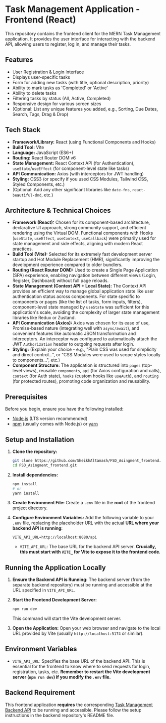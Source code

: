 # Task Management Application - Frontend (React)

This repository contains the frontend client for the MERN Task Management application. It provides the user interface for interacting with the backend API, allowing users to register, log in, and manage their tasks.

## Features

*   User Registration & Login Interface
*   Displays user-specific tasks
*   Form for adding new tasks (with title, optional description, priority)
*   Ability to mark tasks as 'Completed' or 'Active'
*   Ability to delete tasks
*   Filtering tasks by status (All, Active, Completed)
*   Responsive design for various screen sizes
*   (Optional: List any unique features you added, e.g., Sorting, Due Dates, Search, Tags, Drag & Drop)

## Tech Stack

*   **Framework/Library:** React (using Functional Components and Hooks)
*   **Build Tool:** Vite
*   **Language:** JavaScript (ES6+)
*   **Routing:** React Router DOM v6
*   **State Management:** React Context API (for Authentication), `useState`/`useEffect` (for component-level state like tasks)
*   **API Communication:** Axios (with interceptors for JWT handling)
*   **Styling:** CSS3 (or specify if you used CSS Modules, Tailwind CSS, Styled Components, etc.)
*   (Optional: Add any other significant libraries like `date-fns`, `react-beautiful-dnd`, etc.)

## Architecture & Technical Choices

*   **Framework (React):** Chosen for its component-based architecture, declarative UI approach, strong community support, and efficient rendering using the Virtual DOM. Functional components with Hooks (`useState`, `useEffect`, `useContext`, `useCallback`) were primarily used for state management and side effects, aligning with modern React practices.
*   **Build Tool (Vite):** Selected for its extremely fast development server startup and Hot Module Replacement (HMR), significantly improving the development experience compared to older bundlers.
*   **Routing (React Router DOM):** Used to create a Single Page Application (SPA) experience, enabling navigation between different views (Login, Register, Dashboard) without full page reloads.
*   **State Management (Context API + Local State):** The Context API provides an efficient way to manage global application state like user authentication status across components. For state specific to components or pages (like the list of tasks, form inputs, filters), component-level state managed by `useState` was sufficient for this application's scale, avoiding the complexity of larger state management libraries like Redux or Zustand.
*   **API Communication (Axios):** Axios was chosen for its ease of use, Promise-based nature (integrating well with `async/await`), and convenient features like automatic JSON transformation and interceptors. An interceptor was configured to automatically attach the JWT `Authorization` header to outgoing requests after login.
*   **Styling:** (Explain your choice - e.g., "Plain CSS was used for simplicity and direct control...", or "CSS Modules were used to scope styles locally to components...", etc.)
*   **Component Structure:** The application is structured into `pages` (top-level views), reusable `components`, `api` (for Axios configuration and calls), `context` (for Auth state), `hooks` (custom hooks like `useAuth`), and `routing` (for protected routes), promoting code organization and reusability.

## Prerequisites

Before you begin, ensure you have the following installed:

*   [Node.js](https://nodejs.org/) (LTS version recommended)
*   [npm](https://www.npmjs.com/) (usually comes with Node.js) or [yarn](https://yarnpkg.com/)

## Setup and Installation

1.  **Clone the repository:**
    ```bash
    git clone https://github.com/SheikhAltamash/FSD_Asingment_frontend.git
    cd FSD_Asingment_frontend.git
    ```

2.  **Install dependencies:**
    ```bash
    npm install
    # or
    yarn install
    ```

3.  **Create Environment File:**
    Create a `.env` file in the **root** of the frontend project directory.

4.  **Configure Environment Variables:**
    Add the following variable to your `.env` file, replacing the placeholder URL with the actual **URL where your backend API is running**:
    ```env
    VITE_API_URL=http://localhost:8080/api
    ```
    *   `VITE_API_URL`: The base URL for the backend API server. **Crucially, this must start with `VITE_` for Vite to expose it to the frontend code.**

## Running the Application Locally

1.  **Ensure the Backend API is Running:** The backend server (from the separate backend repository) must be running and accessible at the URL specified in `VITE_API_URL`.

2.  **Start the Frontend Development Server:**
    ```bash
    npm run dev
    ```
    This command will start the Vite development server.

3.  **Open the Application:**
    Open your web browser and navigate to the local URL provided by Vite (usually `http://localhost:5174` or similar).

## Environment Variables

*   `VITE_API_URL`: Specifies the base URL of the backend API. This is essential for the frontend to know where to send requests for login, registration, tasks, etc. **Remember to restart the Vite development server (`npm run dev`) if you modify the `.env` file.**

## Backend Requirement

This frontend application **requires** the corresponding [Task Management Backend API](https://github.com/SheikhAltamash/FSD_Asingment_backend) to be running and accessible. Please follow the setup instructions in the backend repository's README file.
